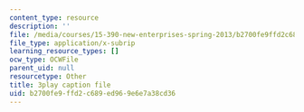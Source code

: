 ```yaml
---
content_type: resource
description: ''
file: /media/courses/15-390-new-enterprises-spring-2013/b2700fe9ffd2c689ed969e6e7a38cd36_Xcsp0486olY.srt
file_type: application/x-subrip
learning_resource_types: []
ocw_type: OCWFile
parent_uid: null
resourcetype: Other
title: 3play caption file
uid: b2700fe9-ffd2-c689-ed96-9e6e7a38cd36
---
```

